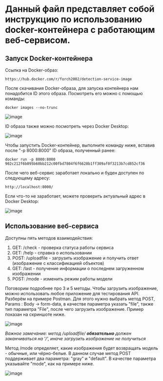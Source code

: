 # Данный файл представляет собой инструкцию по использованию docker-контейнера с работающим веб-сервисом.

## Запуск Docker-контейнера

Ссылка на Docker-образ:
```
https://hub.docker.com/r/forch2002/detection-service-image
```

После скачивания Docker-образа, для запуска контейнера нам понадобится ID этого образа. Посмотреть его можно с помощью команды:
```
docker images --no-trunc
```

![image](https://github.com/vladparh/Image-classification-2023/assets/136927535/2d6c3cb6-d72e-4e28-abf2-4ee2cfaa4083)


ID образа также можно посмотреть через Docker Desktop:

![image](https://github.com/vladparh/Image-classification-2023/assets/136927535/546ca1bb-7b85-4291-9c32-af1eb350563f)

Чтобы запустить Docker-контейнер, выполните команду ниже, вставив после "-p 8000:8000" ID образа, полученный ранее:

```
docker run -p 8000:8000 902c212f6b095b60bb212c00fbd7804f6f6628b1ff309af0f3213b7cd852cf36
```

После чего веб-сервис заработает локально и буден доступен по следующему адресу: 
```
http://localhost:8000/
```

Если что-то не заработает, можете проверить актуальный адрес в Docker Desktop:

![image](https://github.com/vladparh/Image-classification-2023/assets/136927535/175ffd17-9aff-44d6-955d-6c662a6371ef)

## Использование веб-сервиса

Доступны пять методов взаимодействия:

1) GET:  /check - проверка статуса работы сервиса
2) GET:  /help - справка о использовании
3) POST: /uploadfile - загрузить изображение и получить ответ (изображение с классификацией объектов)
4) GET: /last - получение информации о последнем загруженном изображении
5) POST: /mode - изменить режим работы модели

Поговорим подробнее про 3 и 5 методы. Чтобы загрузить изображение, можно использовать любое приложение для тестирования API. Разберём на примере Postman. Для этого нужно выбрать метод POST, Params : Body -> form-data, в качестве параметра указать "file", также тип параметра "File", после чего загрузить изображение. Пример показан на скриншоте ниже.

![image](https://github.com/vladparh/Image-classification-2023/assets/136927535/c1f863c9-560e-45fa-b67f-6f301692ef00)

_Важное замечание: метод /uploadfile/ **обязательно** должен заканчиваться на '/', иначе загрузить изображение не получиться_

Метод /mode определяет, какие изображения будет возвращать модель - обычные, или чёрно-белые. В данном случае метод POST поддерживает два параметра: "gray" и "default". В качестве параметра указывайте "mode", как на примере ниже.

![image](https://github.com/vladparh/Image-classification-2023/assets/136927535/022cd01f-19e2-4aff-a180-745b8e484e48)


